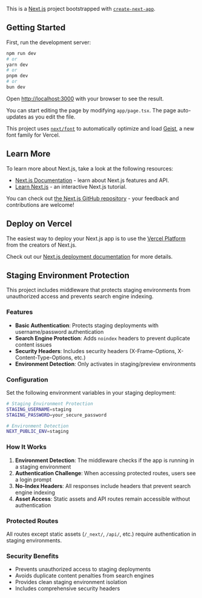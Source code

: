 This is a [Next.js](https://nextjs.org) project bootstrapped with [`create-next-app`](https://nextjs.org/docs/app/api-reference/cli/create-next-app).

## Getting Started

First, run the development server:

```bash
npm run dev
# or
yarn dev
# or
pnpm dev
# or
bun dev
```

Open [http://localhost:3000](http://localhost:3000) with your browser to see the result.

You can start editing the page by modifying `app/page.tsx`. The page auto-updates as you edit the file.

This project uses [`next/font`](https://nextjs.org/docs/app/building-your-application/optimizing/fonts) to automatically optimize and load [Geist](https://vercel.com/font), a new font family for Vercel.

## Learn More

To learn more about Next.js, take a look at the following resources:

- [Next.js Documentation](https://nextjs.org/docs) - learn about Next.js features and API.
- [Learn Next.js](https://nextjs.org/learn) - an interactive Next.js tutorial.

You can check out [the Next.js GitHub repository](https://github.com/vercel/next.js) - your feedback and contributions are welcome!

## Deploy on Vercel

The easiest way to deploy your Next.js app is to use the [Vercel Platform](https://vercel.com/new?utm_medium=default-template&filter=next.js&utm_source=create-next-app&utm_campaign=create-next-app-readme) from the creators of Next.js.

Check out our [Next.js deployment documentation](https://nextjs.org/docs/app/building-your-application/deploying) for more details.

## Staging Environment Protection

This project includes middleware that protects staging environments from unauthorized access and prevents search engine indexing.

### Features

- **Basic Authentication**: Protects staging deployments with username/password authentication
- **Search Engine Protection**: Adds `noindex` headers to prevent duplicate content issues
- **Security Headers**: Includes security headers (X-Frame-Options, X-Content-Type-Options, etc.)
- **Environment Detection**: Only activates in staging/preview environments

### Configuration

Set the following environment variables in your staging deployment:

```bash
# Staging Environment Protection
STAGING_USERNAME=staging
STAGING_PASSWORD=your_secure_password

# Environment Detection
NEXT_PUBLIC_ENV=staging
```

### How It Works

1. **Environment Detection**: The middleware checks if the app is running in a staging environment
2. **Authentication Challenge**: When accessing protected routes, users see a login prompt
3. **No-Index Headers**: All responses include headers that prevent search engine indexing
4. **Asset Access**: Static assets and API routes remain accessible without authentication

### Protected Routes

All routes except static assets (`/_next/`, `/api/`, etc.) require authentication in staging environments.

### Security Benefits

- Prevents unauthorized access to staging deployments
- Avoids duplicate content penalties from search engines
- Provides clean staging environment isolation
- Includes comprehensive security headers
